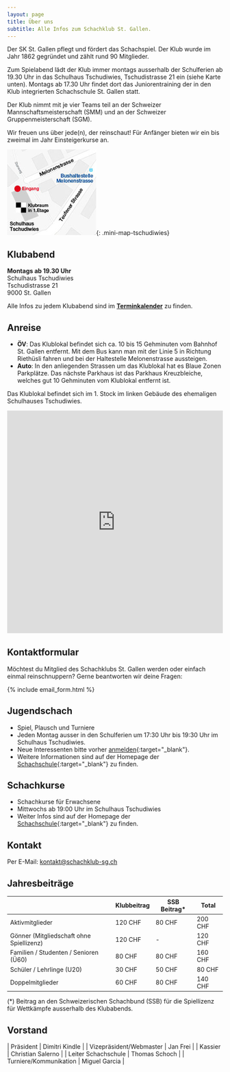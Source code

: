 ```yaml
---
layout: page
title: Über uns
subtitle: Alle Infos zum Schachklub St. Gallen.
---
```


Der SK St. Gallen pflegt und fördert das Schachspiel. Der Klub wurde im Jahr 1862 gegründet und zählt rund 90 Mitglieder.

Zum Spielabend lädt der Klub immer montags ausserhalb der Schulferien ab 19.30 Uhr in das Schulhaus Tschudiwies, Tschudistrasse 21 ein (siehe Karte unten). Montags ab 17.30 Uhr findet dort das Juniorentraining der in den Klub integrierten Schachschule St. Gallen statt.

Der Klub nimmt mit je vier Teams teil an der Schweizer Mannschaftsmeisterschaft (SMM) und an der Schweizer Gruppenmeisterschaft (SGM).

Wir freuen uns über jede(n), der reinschaut! Für Anfänger bieten wir ein bis zweimal im Jahr Einsteigerkurse an.

[![Karte](/assets/img/MiniKarteTschudiwies208.jpg)](/info/#anreise){: .mini-map-tschudiwies}

## Klubabend

**Montags ab 19.30 Uhr**\
Schulhaus Tschudiwies\
Tschudistrasse 21\
9000 St. Gallen

Alle Infos zu jedem Klubabend sind im **[Terminkalender](../terminkalender)** zu finden.

## Anreise

- **ÖV**: Das Klublokal befindet sich ca. 10 bis 15 Gehminuten vom Bahnhof St. Gallen entfernt. Mit dem Bus kann man mit der Linie 5 in Richtung Riethüsli fahren und bei der Haltestelle Melonenstrasse aussteigen.
- **Auto**: In den anliegenden Strassen um das Klublokal hat es Blaue Zonen Parkplätze. Das nächste Parkhaus ist das Parkhaus Kreuzbleiche, welches gut 10 Gehminuten vom Klublokal entfernt ist.

Das Klublokal befindet sich im 1. Stock im linken Gebäude des ehemaligen Schulhauses Tschudiwies.

<iframe width="100%" height="520" frameborder="0" src="https://www.google.com/maps/embed?pb=!1m18!1m12!1m3!1d674.93530140726!2d9.365126888139532!3d47.416988806160745!2m3!1f0!2f0!3f0!3m2!1i1024!2i768!4f13.1!3m3!1m2!1s0x479b1fca7162f0e7%3A0x4b117315f3b797f3!2sTschudistrasse+21%2C+9000+St.+Gallen!5e0!3m2!1sde!2sch!4v1522354086375"></iframe>

## Kontaktformular

Möchtest du Mitglied des Schachklubs St. Gallen werden oder einfach einmal reinschnuppern? Gerne beantworten wir deine Fragen:

{% include email_form.html %}

## Jugendschach

- Spiel, Plausch und Turniere
- Jeden Montag ausser in den Schulferien um 17:30 Uhr bis 19:30 Uhr im Schulhaus Tschudiwies.
- Neue Interessenten bitte vorher [anmelden](https://www.schachschule-sg.ch/jugendschach/anmeldung){:target="\_blank"}.
- Weitere Informationen sind auf der Homepage der [Schachschule](https://www.schachschule-sg.ch/jugendschach/kurse){:target="\_blank"} zu finden.

## Schachkurse

- Schachkurse für Erwachsene
- Mittwochs ab 19:00 Uhr im Schulhaus Tschudiwies
- Weiter Infos sind auf der Homepage der [Schachschule](https://www.schachschule-sg.ch/erwachsene/kurse){:target="\_blank"} zu finden.

## Kontakt

Per E-Mail: [kontakt@schachklub-sg.ch](mailto:kontakt@schachklub-sg.ch)

## Jahresbeiträge

|                                          | Klubbeitrag | SSB Beitrag* | Total   |
|------------------------------------------|-------------|--------------|---------|
| Aktivmitglieder                          | 120 CHF     | 80 CHF       | 200 CHF |
| Gönner (Mitgliedschaft ohne Spiellizenz) | 120 CHF     | -            | 120 CHF |
| Familien / Studenten / Senioren (Ü60)    | 80 CHF      | 80 CHF       | 160 CHF |
| Schüler / Lehrlinge (U20)                | 30 CHF      | 50 CHF       | 80 CHF  |
| Doppelmitglieder                         | 60 CHF      | 80 CHF       | 140 CHF |

(*) Beitrag an den Schweizerischen Schachbund (SSB) für die Spiellizenz für Wettkämpfe ausserhalb des Klubabends.

## Vorstand

| Präsident | Dimitri Kindle |
| Vizepräsident/Webmaster | Jan Frei |
| Kassier | Christian Salerno |
| Leiter Schachschule | Thomas Schoch |
| Turniere/Kommunikation | Miguel Garcia |
